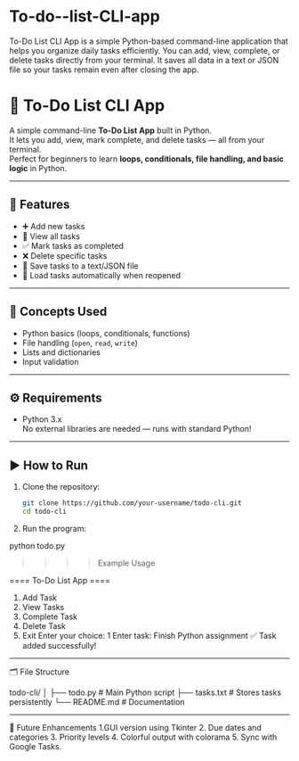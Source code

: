 # To-do--list-CLI-app
To-Do List CLI App is a simple Python-based command-line application that helps you organize daily tasks efficiently. You can add, view, complete, or delete tasks directly from your terminal. It saves all data in a text or JSON file so your tasks remain even after closing the app. 

# 📝 To-Do List CLI App

A simple command-line **To-Do List App** built in Python.  
It lets you add, view, mark complete, and delete tasks — all from your terminal.  
Perfect for beginners to learn **loops, conditionals, file handling, and basic logic** in Python.

---

## 🚀 Features
- ➕ Add new tasks  
- 📜 View all tasks  
- ✅ Mark tasks as completed  
- ❌ Delete specific tasks  
- 💾 Save tasks to a text/JSON file  
- 🔁 Load tasks automatically when reopened  

---

## 🧠 Concepts Used
- Python basics (loops, conditionals, functions)
- File handling (`open`, `read`, `write`)
- Lists and dictionaries
- Input validation

---

## ⚙️ Requirements
- Python 3.x  
No external libraries are needed — runs with standard Python!

---

## ▶️ How to Run
1. Clone the repository:
   ```bash
   git clone https://github.com/your-username/todo-cli.git
   cd todo-cli

2. Run the program:

python todo.py

>>>> Example Usage

==== To-Do List App ====
1. Add Task
2. View Tasks
3. Complete Task
4. Delete Task
5. Exit
Enter your choice: 1
Enter task: Finish Python assignment
✅ Task added successfully!


---

🗂️ File Structure

todo-cli/
│
├── todo.py          # Main Python script
├── tasks.txt        # Stores tasks persistently
└── README.md        # Documentation


---

🌟 Future Enhancements
1.GUI version using Tkinter
2. Due dates and categories
3. Priority levels
4. Colorful output with colorama
5. Sync with Google Tasks.

